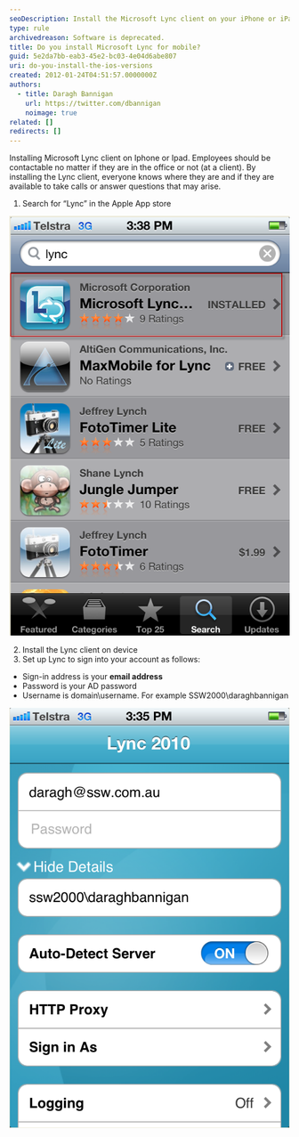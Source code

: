 ```yaml
---
seoDescription: Install the Microsoft Lync client on your iPhone or iPad to stay connected and available for calls and messages.
type: rule
archivedreason: Software is deprecated.
title: Do you install Microsoft Lync for mobile?
guid: 5e2da7bb-eab3-45e2-bc03-4e04d6abe807
uri: do-you-install-the-ios-versions
created: 2012-01-24T04:51:57.0000000Z
authors:
  - title: Daragh Bannigan
    url: https://twitter.com/dbannigan
    noimage: true
related: []
redirects: []
---
```


Installing Microsoft Lync client on Iphone or Ipad. Employees should be contactable no matter if they are in the office or not (at a client). By installing the Lync client, everyone knows where they are and if they are available to take calls or answer questions that may arise.

<!--endintro-->

1. Search for “Lync” in the Apple App store

![Figure: Search for Lync application in App store](Lync1.png)

2. Install the Lync client on device
3. Set up Lync to sign into your account as follows:

* Sign-in address is your **email address**
* Password is your AD password
* Username is domain\username. For example SSW2000\daraghbannigan
  
![Figure: You just need to enter 3 fields](Lync2.png)
